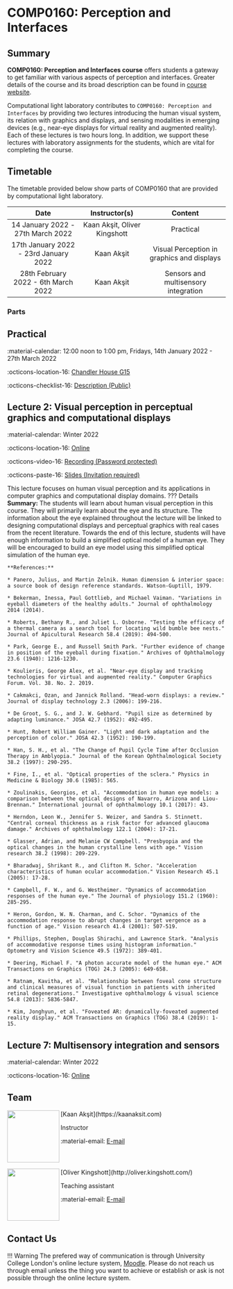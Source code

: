 # COMP0160: Perception and Interfaces

## Summary
**COMP0160: Perception and Interfaces course** offers students a gateway to get familiar with various aspects of perception and interfaces. Greater details of the course and its broad description can be found in [course website](https://www.ucl.ac.uk/module-catalogue/modules/perception-and-interfaces-COMP0160).

Computational light laboratory contributes to `COMP0160: Perception and Interfaces` by providing two lectures introducing the human visual system, its relation with graphics and displays, and sensing modalities in emerging devices (e.g., near-eye displays for virtual reality and augmented reality).
Each of these lectures is two hours long. In addition, we support these lectures with laboratory assignments for the students, which are vital for completing the course.

## Timetable
The timetable provided below show parts of COMP0160 that are provided by computational light laboratory.

| Date                                  |  Instructor(s)               | Content         |
| :-------------:                       | :-------------:              | :-------------: | 
| 14 January 2022 - 27th March 2022     | Kaan Akşit, Oliver Kingshott | Practical                                  |
| 17th January 2022 - 23rd January 2022 | Kaan Akşit                   | Visual Perception in graphics and displays | 
| 28th February 2022 - 6th March 2022   | Kaan Akşit                   | Sensors and multisensory integration       | 

### Parts

## Practical

:material-calendar: 12:00 noon to 1:00 pm, Fridays, 14th January 2022 - 27th March 2022

:octicons-location-16: [Chandler House G15](https://goo.gl/maps/ge653oFfLG9gfhP36)

:octicons-checklist-16: [Description (Public)](comp0160_practical.md)

## Lecture 2: Visual perception in perceptual graphics and computational displays

:material-calendar: Winter 2022

:octicons-location-16: [Online](https://moodle.ucl.ac.uk/)

:octicons-video-16: [Recording (Password protected)](https://liveuclac-my.sharepoint.com/:v:/r/personal/ucackak_ucl_ac_uk/Documents/comp0160/comp0160_lecture_2.mkv?csf=1&web=1&e=FxyAUz)

:octicons-paste-16: [Slides (Invitation required)](https://docs.google.com/presentation/d/1XkandEa4MssyTB7c0IgvDkFTqIjWaDygNUk9kFynkEw/edit?usp=sharing)


This lecture focuses on human visual perception and its applications in computer graphics and computational display domains.
??? Details
    **Summary:**
    The students will learn about human visual perception in this course.
    They will primarily learn about the eye and its structure.
    The information about the eye explained throughout the lecture will be linked to designing computational displays and perceptual graphics with real cases from the recent literature.
    Towards the end of this lecture, students will have enough information to build a simplified optical model of a human eye.
    They will be encouraged to build an eye model using this simplified optical simulation of the human eye.
    
    **References:**

	* Panero, Julius, and Martin Zelnik. Human dimension & interior space: a source book of design reference standards. Watson-Guptill, 1979.

	* Bekerman, Inessa, Paul Gottlieb, and Michael Vaiman. "Variations in eyeball diameters of the healthy adults." Journal of ophthalmology 2014 (2014).

	* Roberts, Bethany R., and Juliet L. Osborne. "Testing the efficacy of a thermal camera as a search tool for locating wild bumble bee nests." Journal of Apicultural Research 58.4 (2019): 494-500.

	* Park, George E., and Russell Smith Park. "Further evidence of change in position of the eyeball during fixation." Archives of Ophthalmology 23.6 (1940): 1216-1230.

	* Koulieris, George Alex, et al. "Near‐eye display and tracking technologies for virtual and augmented reality." Computer Graphics Forum. Vol. 38. No. 2. 2019.

	* Cakmakci, Ozan, and Jannick Rolland. "Head-worn displays: a review." Journal of display technology 2.3 (2006): 199-216.

	* De Groot, S. G., and J. W. Gebhard. "Pupil size as determined by adapting luminance." JOSA 42.7 (1952): 492-495.

	* Hunt, Robert William Gainer. "Light and dark adaptation and the perception of color." JOSA 42.3 (1952): 190-199.

	* Han, S. H., et al. "The Change of Pupil Cycle Time after Occlusion Therapy in Amblyopia." Journal of the Korean Ophthalmological Society 38.2 (1997): 290-295.

	* Fine, I., et al. "Optical properties of the sclera." Physics in Medicine & Biology 30.6 (1985): 565.

	* Zoulinakis, Georgios, et al. "Accommodation in human eye models: a comparison between the optical designs of Navarro, Arizona and Liou-Brennan." International journal of ophthalmology 10.1 (2017): 43.

	* Herndon, Leon W., Jennifer S. Weizer, and Sandra S. Stinnett. "Central corneal thickness as a risk factor for advanced glaucoma damage." Archives of ophthalmology 122.1 (2004): 17-21.

	* Glasser, Adrian, and Melanie CW Campbell. "Presbyopia and the optical changes in the human crystalline lens with age." Vision research 38.2 (1998): 209-229.

	* Bharadwaj, Shrikant R., and Clifton M. Schor. "Acceleration characteristics of human ocular accommodation." Vision Research 45.1 (2005): 17-28.

	* Campbell, F. W., and G. Westheimer. "Dynamics of accommodation responses of the human eye." The Journal of physiology 151.2 (1960): 285-295.

	* Heron, Gordon, W. N. Charman, and C. Schor. "Dynamics of the accommodation response to abrupt changes in target vergence as a function of age." Vision research 41.4 (2001): 507-519.

	* Phillips, Stephen, Douglas Shirachi, and Lawrence Stark. "Analysis of accommodative response times using histogram information." Optometry and Vision Science 49.5 (1972): 389-401.

	* Deering, Michael F. "A photon accurate model of the human eye." ACM Transactions on Graphics (TOG) 24.3 (2005): 649-658.

	* Ratnam, Kavitha, et al. "Relationship between foveal cone structure and clinical measures of visual function in patients with inherited retinal degenerations." Investigative ophthalmology & visual science 54.8 (2013): 5836-5847.

	* Kim, Jonghyun, et al. "Foveated AR: dynamically-foveated augmented reality display." ACM Transactions on Graphics (TOG) 38.4 (2019): 1-15.

## Lecture 7: Multisensory integration and sensors

:material-calendar: Winter 2022

:octicons-location-16: [Online](https://moodle.ucl.ac.uk/)

## Team

<div style="float: left; height:120px;" class="boxed">
<img align='left' src="../../people/kaan_aksit.png" width="120" alt/>
</div>
[Kaan Akşit](https://kaanaksit.com)

Instructor

:material-email: [E-mail](mailto:k.aksit@ucl.ac.uk)
<br clear="left"/>


<div style="float: left; height:120px;" class="boxed">
<img align='left' src="../../people/oliver_kingshott.png" width="120" alt/>
</div>
[Oliver Kingshott](http://oliver.kingshott.com/)

Teaching assistant

:material-email: [E-mail](mailto:oliver.kingshott.19@ucl.ac.uk)
<br clear="left"/>

## Contact Us
!!! Warning
    The prefered way of communication is through University College London's online lecture system, [Moodle](https://moodle.ucl.ac.uk/).
    Please do not reach us through email unless the thing you want to achieve or establish or ask is not possible through the online lecture system.
